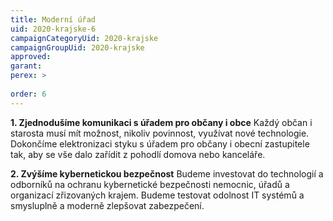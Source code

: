 ```yaml
---
title: Moderní úřad
uid: 2020-krajske-6
campaignCategoryUid: 2020-krajske
campaignGroupUid: 2020-krajske
approved:
garant:
perex: >
  
order: 6
---
```


**1. Zjednodušíme komunikaci s úřadem pro občany i obce**
Každý občan i starosta musí mít možnost, nikoliv povinnost, využívat nové technologie. Dokončíme elektronizaci styku s úřadem pro občany i obecní zastupitele tak, aby se vše dalo zařídit z pohodlí domova nebo kanceláře.

**2. Zvýšíme kybernetickou bezpečnost**
Budeme investovat do technologií a odborníků na ochranu kybernetické bezpečnosti nemocnic, úřadů a organizací zřizovaných krajem. Budeme testovat odolnost IT systémů a smysluplně a moderně zlepšovat zabezpečení.

